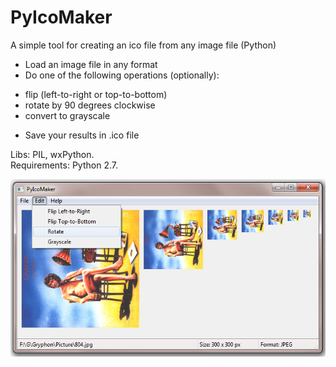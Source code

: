 # PyIcoMaker
A simple tool for creating an ico file from any image file (Python)

* Load an image file in any format
* Do one of the following operations (optionally):
 - flip (left-to-right or top-to-bottom)
 - rotate by 90 degrees clockwise
 - convert to grayscale
* Save your results in .ico file

Libs: PIL, wxPython.
<br/>
Requirements: Python 2.7.

![pic1](https://github.com/ar1st0crat/PyIcoMaker/blob/master/PyIcoMaker.png)
